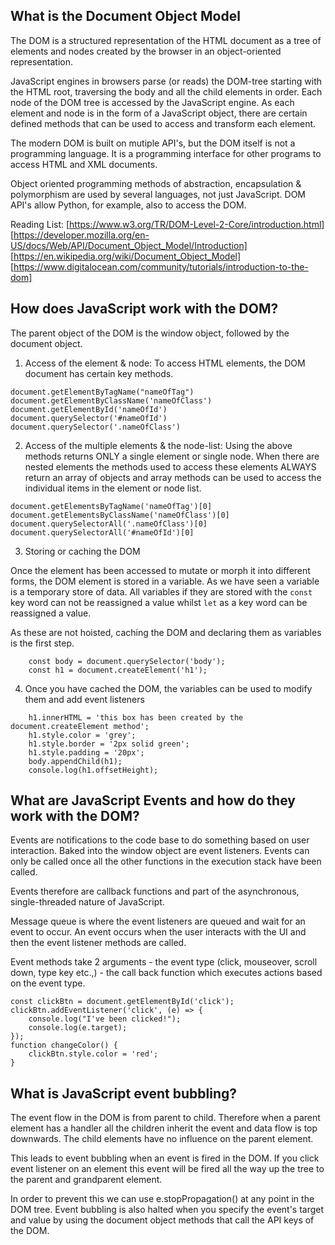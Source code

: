 ## What is the Document Object Model

The DOM is a structured representation of the HTML document as a tree of elements and nodes created by the browser in an object-oriented representation.

JavaScript engines in browsers parse (or reads) the DOM-tree starting with the HTML root, traversing the body and all the child elements in order. Each node of the DOM tree is accessed by the JavaScript engine. As each element and node is in the form of a JavaScript object, there are certain defined methods that can be used to access and transform each element.

The modern DOM is built on mutiple API's, but the DOM itself is not a programming language. It is a programming interface for other programs to access HTML and XML documents.

Object oriented programming methods of abstraction, encapsulation & polymorphism are used by several languages, not just JavaScript. DOM API's allow Python, for example, also to access the DOM.

Reading List:
[https://www.w3.org/TR/DOM-Level-2-Core/introduction.html]
[https://developer.mozilla.org/en-US/docs/Web/API/Document_Object_Model/Introduction]
[https://en.wikipedia.org/wiki/Document_Object_Model]
[https://www.digitalocean.com/community/tutorials/introduction-to-the-dom]

## How does JavaScript work with the DOM?

The parent object of the DOM is the window object, followed by the document object. 

1. Access of the element & node: To access HTML elements, the DOM document has certain key methods.

```
document.getElementByTagName("nameOfTag")
document.getElementByClassName('nameOfClass')
document.getElementById('nameOfId')
document.querySelector('#nameOfId')
document.querySelector('.nameOfClass')

```

2. Access of the multiple elements & the node-list: Using the above methods returns ONLY a single element or single node. When there are nested elements the methods used to access these elements ALWAYS return an array of objects and array methods can be used to access the individual items in the element or node list. 

```
document.getElementsByTagName('nameOfTag')[0] 
document.getElementsByClassName('nameOfClass')[0]
document.querySelectorAll('.nameOfClass')[0]
document.querySelectorAll('#nameOfId')[0]
```

3. Storing or caching the DOM

Once the element has been accessed to mutate or morph it into different forms, the DOM element is stored in a variable. As we have seen a variable is a temporary store of data. All variables if they are stored with the ```const``` key word can not be reassigned a value whilst ```let``` as a key word can be reassigned a value.

As these are not hoisted, caching the DOM and declaring them as variables is the first step.

```
	const body = document.querySelector('body');
	const h1 = document.createElement('h1');
```
 
4. Once you have cached the DOM, the variables can be used to modify them and add event listeners

```
    h1.innerHTML = 'this box has been created by the document.createElement method';
	h1.style.color = 'grey';
	h1.style.border = '2px solid green';
	h1.style.padding = '20px';
	body.appendChild(h1);
	console.log(h1.offsetHeight);
```
## What are JavaScript Events and how do they work with the DOM?

Events are notifications to the code base to do something based on user interaction. Baked into the window object are event listeners. Events can only be called once all the other functions in the execution stack have been called.

Events therefore are callback functions and part of the asynchronous, single-threaded nature of JavaScript.

 Message queue is where the event listeners are queued and wait for an event to occur. An event occurs when the user interacts with the UI and then the event listener methods are called.

Event methods take 2 arguments - the event type (click, mouseover, scroll down, type key etc.,) - the call back function which executes actions based on the event type.

```
const clickBtn = document.getElementById('click');
clickBtn.addEventListener('click', (e) => {
	console.log("I've been clicked!");
	console.log(e.target);
});
function changeColor() {
	clickBtn.style.color = 'red';
}
```
## What is JavaScript event bubbling?
The event flow in the DOM is from parent to child. Therefore when a parent element has a handler all the children inherit the event and data flow is top downwards. The child elements have no influence on the parent element.

This leads to event bubbling when an event is fired in the DOM.  If you click event listener on an element this event will be fired all the way up the tree to the parent and grandparent element.  

In order to prevent this we can use e.stopPropagation() at any point in the DOM tree. Event bubbling is also halted when you specify the event's target and value by using the document object methods that call the API keys of the DOM. 
